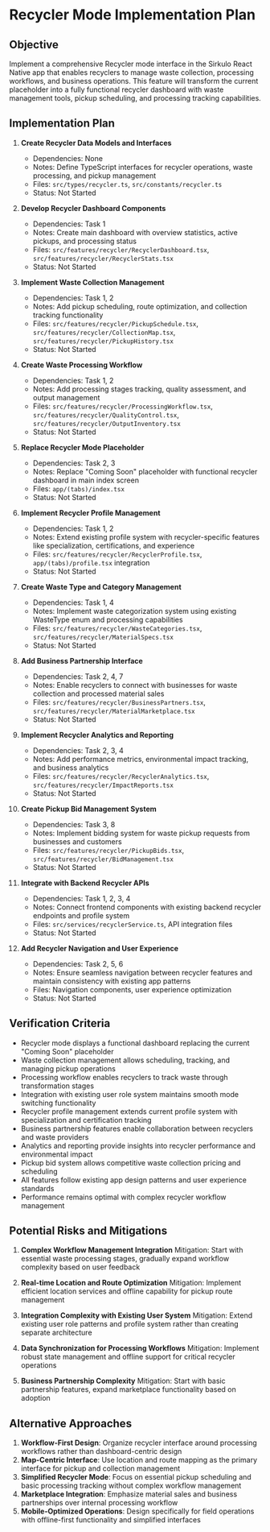 # Recycler Mode Implementation Plan

## Objective

Implement a comprehensive Recycler mode interface in the Sirkulo React Native
app that enables recyclers to manage waste collection, processing workflows, and
business operations. This feature will transform the current placeholder into a
fully functional recycler dashboard with waste management tools, pickup
scheduling, and processing tracking capabilities.

## Implementation Plan

1. **Create Recycler Data Models and Interfaces**
   - Dependencies: None
   - Notes: Define TypeScript interfaces for recycler operations, waste
     processing, and pickup management
   - Files: `src/types/recycler.ts`, `src/constants/recycler.ts`
   - Status: Not Started

2. **Develop Recycler Dashboard Components**
   - Dependencies: Task 1
   - Notes: Create main dashboard with overview statistics, active pickups, and
     processing status
   - Files: `src/features/recycler/RecyclerDashboard.tsx`,
     `src/features/recycler/RecyclerStats.tsx`
   - Status: Not Started

3. **Implement Waste Collection Management**
   - Dependencies: Task 1, 2
   - Notes: Add pickup scheduling, route optimization, and collection tracking
     functionality
   - Files: `src/features/recycler/PickupSchedule.tsx`,
     `src/features/recycler/CollectionMap.tsx`,
     `src/features/recycler/PickupHistory.tsx`
   - Status: Not Started

4. **Create Waste Processing Workflow**
   - Dependencies: Task 1, 2
   - Notes: Add processing stages tracking, quality assessment, and output
     management
   - Files: `src/features/recycler/ProcessingWorkflow.tsx`,
     `src/features/recycler/QualityControl.tsx`,
     `src/features/recycler/OutputInventory.tsx`
   - Status: Not Started

5. **Replace Recycler Mode Placeholder**
   - Dependencies: Task 2, 3
   - Notes: Replace "Coming Soon" placeholder with functional recycler dashboard
     in main index screen
   - Files: `app/(tabs)/index.tsx`
   - Status: Not Started

6. **Implement Recycler Profile Management**
   - Dependencies: Task 1, 2
   - Notes: Extend existing profile system with recycler-specific features like
     specialization, certifications, and experience
   - Files: `src/features/recycler/RecyclerProfile.tsx`,
     `app/(tabs)/profile.tsx` integration
   - Status: Not Started

7. **Create Waste Type and Category Management**
   - Dependencies: Task 1, 4
   - Notes: Implement waste categorization system using existing WasteType enum
     and processing capabilities
   - Files: `src/features/recycler/WasteCategories.tsx`,
     `src/features/recycler/MaterialSpecs.tsx`
   - Status: Not Started

8. **Add Business Partnership Interface**
   - Dependencies: Task 2, 4, 7
   - Notes: Enable recyclers to connect with businesses for waste collection and
     processed material sales
   - Files: `src/features/recycler/BusinessPartners.tsx`,
     `src/features/recycler/MaterialMarketplace.tsx`
   - Status: Not Started

9. **Implement Recycler Analytics and Reporting**
   - Dependencies: Task 2, 3, 4
   - Notes: Add performance metrics, environmental impact tracking, and business
     analytics
   - Files: `src/features/recycler/RecyclerAnalytics.tsx`,
     `src/features/recycler/ImpactReports.tsx`
   - Status: Not Started

10. **Create Pickup Bid Management System**
    - Dependencies: Task 3, 8
    - Notes: Implement bidding system for waste pickup requests from businesses
      and customers
    - Files: `src/features/recycler/PickupBids.tsx`,
      `src/features/recycler/BidManagement.tsx`
    - Status: Not Started

11. **Integrate with Backend Recycler APIs**
    - Dependencies: Task 1, 2, 3, 4
    - Notes: Connect frontend components with existing backend recycler
      endpoints and profile system
    - Files: `src/services/recyclerService.ts`, API integration files
    - Status: Not Started

12. **Add Recycler Navigation and User Experience**
    - Dependencies: Task 2, 5, 6
    - Notes: Ensure seamless navigation between recycler features and maintain
      consistency with existing app patterns
    - Files: Navigation components, user experience optimization
    - Status: Not Started

## Verification Criteria

- Recycler mode displays a functional dashboard replacing the current "Coming
  Soon" placeholder
- Waste collection management allows scheduling, tracking, and managing pickup
  operations
- Processing workflow enables recyclers to track waste through transformation
  stages
- Integration with existing user role system maintains smooth mode switching
  functionality
- Recycler profile management extends current profile system with specialization
  and certification tracking
- Business partnership features enable collaboration between recyclers and waste
  providers
- Analytics and reporting provide insights into recycler performance and
  environmental impact
- Pickup bid system allows competitive waste collection pricing and scheduling
- All features follow existing app design patterns and user experience standards
- Performance remains optimal with complex recycler workflow management

## Potential Risks and Mitigations

1. **Complex Workflow Management Integration** Mitigation: Start with essential
   waste processing stages, gradually expand workflow complexity based on user
   feedback

2. **Real-time Location and Route Optimization** Mitigation: Implement efficient
   location services and offline capability for pickup route management

3. **Integration Complexity with Existing User System** Mitigation: Extend
   existing user role patterns and profile system rather than creating separate
   architecture

4. **Data Synchronization for Processing Workflows** Mitigation: Implement
   robust state management and offline support for critical recycler operations

5. **Business Partnership Complexity** Mitigation: Start with basic partnership
   features, expand marketplace functionality based on adoption

## Alternative Approaches

1. **Workflow-First Design**: Organize recycler interface around processing
   workflows rather than dashboard-centric design
2. **Map-Centric Interface**: Use location and route mapping as the primary
   interface for pickup and collection management
3. **Simplified Recycler Mode**: Focus on essential pickup scheduling and basic
   processing tracking without complex workflow management
4. **Marketplace Integration**: Emphasize material sales and business
   partnerships over internal processing workflow
5. **Mobile-Optimized Operations**: Design specifically for field operations
   with offline-first functionality and simplified interfaces
